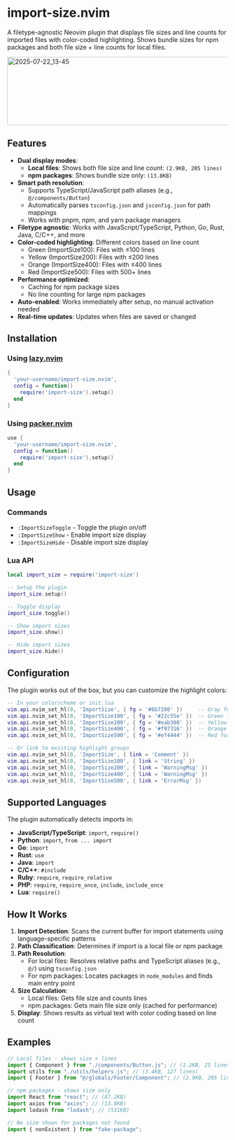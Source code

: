 # import-size.nvim

A filetype-agnostic Neovim plugin that displays file sizes and line counts for imported files with color-coded highlighting. Shows bundle sizes for npm packages and both file size + line counts for local files.

<img width="1562" height="156" alt="2025-07-22_13-45" src="https://github.com/user-attachments/assets/64dc47c5-5b6c-4d6c-807d-eac0f042baa6" />

## Features

- **Dual display modes**:
  - **Local files**: Shows both file size and line count: `(2.9KB, 205 lines)`
  - **npm packages**: Shows bundle size only: `(13.8KB)`
- **Smart path resolution**: 
  - Supports TypeScript/JavaScript path aliases (e.g., `@/components/Button`)
  - Automatically parses `tsconfig.json` and `jsconfig.json` for path mappings
  - Works with pnpm, npm, and yarn package managers
- **Filetype agnostic**: Works with JavaScript/TypeScript, Python, Go, Rust, Java, C/C++, and more
- **Color-coded highlighting**: Different colors based on line count
  - Green (ImportSize100): Files with ≤100 lines
  - Yellow (ImportSize200): Files with ≤200 lines
  - Orange (ImportSize400): Files with ≤400 lines
  - Red (ImportSize500): Files with 500+ lines
- **Performance optimized**: 
  - Caching for npm package sizes
  - No line counting for large npm packages
- **Auto-enabled**: Works immediately after setup, no manual activation needed
- **Real-time updates**: Updates when files are saved or changed

## Installation

### Using [lazy.nvim](https://github.com/folke/lazy.nvim)

```lua
{
  'your-username/import-size.nvim',
  config = function()
    require('import-size').setup()
  end
}
```

### Using [packer.nvim](https://github.com/wbthomason/packer.nvim)

```lua
use {
  'your-username/import-size.nvim',
  config = function()
    require('import-size').setup()
  end
}
```

## Usage

### Commands

- `:ImportSizeToggle` - Toggle the plugin on/off
- `:ImportSizeShow` - Enable import size display
- `:ImportSizeHide` - Disable import size display

### Lua API

```lua
local import_size = require('import-size')

-- Setup the plugin
import_size.setup()

-- Toggle display
import_size.toggle()

-- Show import sizes
import_size.show()

-- Hide import sizes
import_size.hide()
```

## Configuration

The plugin works out of the box, but you can customize the highlight colors:

```lua
-- In your colorscheme or init.lua
vim.api.nvim_set_hl(0, 'ImportSize', { fg = '#6b7280' })     -- Gray for file sizes
vim.api.nvim_set_hl(0, 'ImportSize100', { fg = '#22c55e' })  -- Green for ≤100 lines
vim.api.nvim_set_hl(0, 'ImportSize200', { fg = '#eab308' })  -- Yellow for ≤200 lines  
vim.api.nvim_set_hl(0, 'ImportSize400', { fg = '#f97316' })  -- Orange for ≤400 lines
vim.api.nvim_set_hl(0, 'ImportSize500', { fg = '#ef4444' })  -- Red for >400 lines

-- Or link to existing highlight groups
vim.api.nvim_set_hl(0, 'ImportSize', { link = 'Comment' })
vim.api.nvim_set_hl(0, 'ImportSize100', { link = 'String' })
vim.api.nvim_set_hl(0, 'ImportSize200', { link = 'WarningMsg' })
vim.api.nvim_set_hl(0, 'ImportSize400', { link = 'WarningMsg' })
vim.api.nvim_set_hl(0, 'ImportSize500', { link = 'ErrorMsg' })
```

## Supported Languages

The plugin automatically detects imports in:

- **JavaScript/TypeScript**: `import`, `require()`
- **Python**: `import`, `from ... import`
- **Go**: `import`
- **Rust**: `use`
- **Java**: `import`
- **C/C++**: `#include`
- **Ruby**: `require`, `require_relative`
- **PHP**: `require`, `require_once`, `include`, `include_once`
- **Lua**: `require()`

## How It Works

1. **Import Detection**: Scans the current buffer for import statements using language-specific patterns
2. **Path Classification**: Determines if import is a local file or npm package
3. **Path Resolution**: 
   - For local files: Resolves relative paths and TypeScript aliases (e.g., `@/`) using `tsconfig.json`
   - For npm packages: Locates packages in `node_modules` and finds main entry point
4. **Size Calculation**: 
   - Local files: Gets file size and counts lines
   - npm packages: Gets main file size only (cached for performance)
5. **Display**: Shows results as virtual text with color coding based on line count

## Examples

```javascript
// Local files - shows size + lines
import { Component } from "./components/Button.js"; // (1.2KB, 25 lines)
import utils from "./utils/helpers.js"; // (3.4KB, 127 lines) 
import { Footer } from "@/globals/Footer/Component"; // (2.9KB, 205 lines)

// npm packages - shows size only
import React from "react"; // (87.2KB)
import axios from "axios"; // (13.8KB)
import lodash from "lodash"; // (531KB)

// No size shown for packages not found
import { nonExistent } from "fake-package";
```

